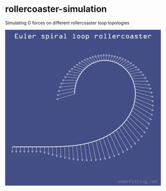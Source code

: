 # rollercoaster-simulation
Simulating G forces on different rollercoaster loop topologies

![rollercoaster-simulation](/eulerspiralrollercoaster.png)
